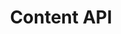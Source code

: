 ---
title: Content API
description: TBC
openAPISpec: https://raw.githubusercontent.com/AdobeDocs/journey-optimizer-apis/main/src/swagger-specs/content.yaml
--- 